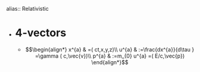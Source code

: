 alias:: Relativistic

- # 4-vectors
	- $$\begin{align*}
	  x^{a} & =( ct,x,y,z)\\
	  u^{a} & :=\frac{dx^{a}}{d\tau } =\gamma ( c,\vec{v})\\
	  p^{a} & :=m_{0} u^{a} =( E/c,\vec{p})
	  \end{align*}$$